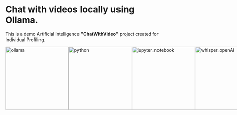 # Chat with videos locally using Ollama.

This is a demo Artificial Intelligence **"ChatWithVideo"** project created for Individual Profiling.

<div style="display: flex;">
    <img src="https://i.gyazo.com/868c529a968903cca5bcd17c6885b50d.png" alt="ollama" width="200"/>
    <img src="https://upload.wikimedia.org/wikipedia/commons/thumb/0/0a/Python.svg/640px-Python.svg.png" alt="python" width="200"/>
    <img src="https://upload.wikimedia.org/wikipedia/commons/thumb/3/38/Jupyter_logo.svg/1200px-Jupyter_logo.svg.png" alt="jupyter_notebook" width="200"/>
    <img src="https://d1muf25xaso8hp.cloudfront.net/https%3A%2F%2Fmeta-q.cdn.bubble.io%2Ff1703662981765x545641909212891260%2Fopenai-icon-2021x2048-4rpe5x7n.png?w=&h=&auto=compress&dpr=1&fit=max" alt="whisper_openAi" width="200"/>
</div>
